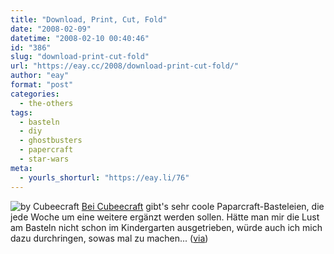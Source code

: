 ```yaml
---
title: "Download, Print, Cut, Fold"
date: "2008-02-09"
datetime: "2008-02-10 00:40:46"
id: "386"
slug: "download-print-cut-fold"
url: "https://eay.cc/2008/download-print-cut-fold/"
author: "eay"
format: "post"
categories:
  - the-others
tags:
  - basteln
  - diy
  - ghostbusters
  - papercraft
  - star-wars
meta:
  - yourls_shorturl: "https://eay.li/76"
---
```


![](/uploads/2008/cubeecraft.gif "by Cubeecraft") [Bei Cubeecraft](http://home.comcast.net/~kymcat3/index.html) gibt's sehr coole Paparcraft-Basteleien, die jede Woche um eine weitere ergänzt werden sollen. Hätte man mir die Lust am Basteln nicht schon im Kindergarten ausgetrieben, würde auch ich mich dazu durchringen, sowas mal zu machen... ([via](http://www.plockhead.com/?p=744))

